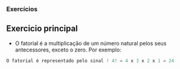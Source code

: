 ### Exercícios

## Exercicio principal

- O fatorial é a multiplicação de um número natural pelos seus antecessores, exceto o zero. Por exemplo:

```javascript
O fatorial é representado pelo sinal ! 4! = 4 x 3 x 2 x 1 = 24
```
